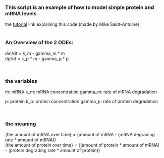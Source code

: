 ### This script is an example of how to model simple protein and mRNA levels
the [tutorial](https://www.youtube.com/watch?v=jVDcRqzJIJk&list=PLWVKUEZ25V94kdT2Lh97KqB9MoLV9ZzmU&index=3) link explaining this code (made by Mike Saint-Antoine)
<br><br>


### An Overview of the 2 ODEs:

  dm/dt = k_m - gamma_m * m   <br>
  dp/dt = k_p * m - gamma_p * p

<br>

### the variables
m: mRNA
k_m: mRNA concentration
gamma_m: rate of mRNA degradation

p: protein
k_p: protein concentration
gamma_p: rate of protein degradation

<br>

### the meaning
{the amount of mRNA over time}  =  {amount of mRNA  -  (mRNA degrading rate  *  amount of mRNA)}  <br>
{the amount of protein over time}  =  {(amount of protein  *  amount of mRNA)  -  (protein degrading rate  *  amount of protein)}
